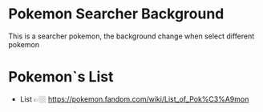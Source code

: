 # Pokemon Searcher Background

This is a searcher pokemon, the background change when select different pokemon

# Pokemon`s List

- List 👉🏼 https://pokemon.fandom.com/wiki/List_of_Pok%C3%A9mon
